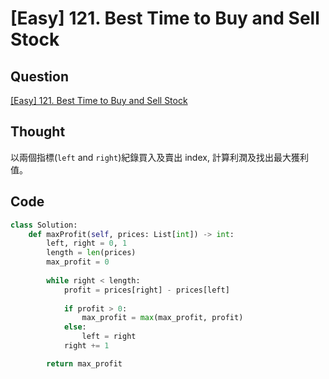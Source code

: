 # [Easy] 121. Best Time to Buy and Sell Stock

## Question

[[Easy] 121. Best Time to Buy and Sell Stock](https://leetcode.com/problems/best-time-to-buy-and-sell-stock/)

## Thought

以兩個指標(`left` and `right`)紀錄買入及賣出 index, 計算利潤及找出最大獲利值。

## Code

```python
class Solution:
    def maxProfit(self, prices: List[int]) -> int:
        left, right = 0, 1
        length = len(prices)
        max_profit = 0
        
        while right < length:
            profit = prices[right] - prices[left]
            
            if profit > 0:
                max_profit = max(max_profit, profit)
            else:
                left = right
            right += 1

        return max_profit
```
